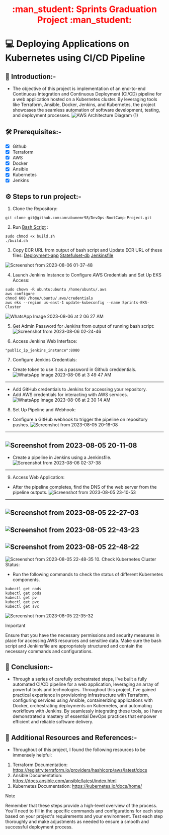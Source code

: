 <div align="center">
  <h1 style="color: red;">:man_student: Sprints Graduation Project :man_student:</h1>
</div>

# :computer: Deploying Applications on Kubernetes using CI/CD Pipeline

## :rocket: Introduction:-
- The objective of this project is implementation of an end-to-end Continuous Integration and Continuous Deployment (CI/CD) pipeline for a web application hosted on a Kubernetes cluster. By leveraging tools like Terraform, Ansible, Docker, Jenkins, and Kubernetes, the project showcases the seamless automation of software development, testing, and deployment processes.
![AWS Architecture Diagram (1)](https://github.com/amrabunemr98/DevOps-BootCamp-Project/assets/128842547/b436c955-475d-4a15-94a1-3f9b5f9375f9)
## :hammer_and_wrench: Prerequisites:-
- [x] Github
- [x] Terraform
- [x] AWS
- [x] Docker 
- [x] Ansible
- [x] Kubernetes
- [x] Jenkins
## :gear: Steps to run project:-
1. Clone the Repository:
```
git clone git@github.com:amrabunemr98/DevOps-BootCamp-Project.git
```
2. Run [Bash Script](https://github.com/amrabunemr98/DevOps-BootCamp-Project/blob/main/build.sh) :
```
sudo chmod +x build.sh
./build.sh
```
3. Copy ECR URL from output of bash script and Update ECR URL of these files: [Deployment-app](https://github.com/amrabunemr98/DevOps-BootCamp-Project/blob/main/Kubernets-files/Deployment_flaskapp.yml) [Statefulset-db](https://github.com/amrabunemr98/DevOps-BootCamp-Project/blob/main/Kubernets-files/Statefulset_db.yml) [Jenkinsfile](https://github.com/amrabunemr98/DevOps-BootCamp-Project/blob/main/Jenkinsfile)

![Screenshot from 2023-08-06 01-37-48](https://github.com/amrabunemr98/DevOps-BootCamp-Project/assets/128842547/235a22f5-45b8-48e5-9762-5a9d8085eee8)

4. Launch Jenkins Instance to Configure AWS Credentials and Set Up EKS Access:
```
sudo chown -R ubuntu:ubuntu /home/ubuntu/.aws
aws configure
chmod 600 /home/ubuntu/.aws/credentials
aws eks --region us-east-1 update-kubeconfig --name Sprints-EKS-Cluster
```
![WhatsApp Image 2023-08-06 at 2 06 27 AM](https://github.com/amrabunemr98/DevOps-BootCamp-Project/assets/128842547/8d1dea34-857a-4541-8807-863a164241a3)

5. Get Admin Password for Jenkins from output of running bash script:
![Screenshot from 2023-08-06 02-24-46](https://github.com/amrabunemr98/DevOps-BootCamp-Project/assets/128842547/af17f296-3fe0-42ee-a096-71e094af0484)

6. Access Jenkins Web Interface:
```
"public_ip_jenkins_instance":8080
```
7. Configure Jenkins Credentials:
- Create token to use it as a password in Github creddentials.
![WhatsApp Image 2023-08-06 at 3 49 47 AM](https://github.com/amrabunemr98/DevOps-BootCamp-Project/assets/128842547/4d451a25-36e3-4e7a-b221-3319fdbc44e0)
------------------------------------------
- Add GitHub credentials to Jenkins for accessing your repository.
- Add AWS credentials for interacting with AWS services.
![WhatsApp Image 2023-08-06 at 2 30 14 AM](https://github.com/amrabunemr98/DevOps-BootCamp-Project/assets/128842547/fae8e3d0-dedc-4643-8f4a-e2f750b97a05)

8. Set Up Pipeline and Webhook:
- Configure a GitHub webhook to trigger the pipeline on repository pushes. 
![Screenshot from 2023-08-05 20-16-08](https://github.com/amrabunemr98/DevOps-BootCamp-Project/assets/128842547/f6c393aa-ddf2-465a-a170-4ef360e835c5)
------------------------------------
![Screenshot from 2023-08-05 20-11-08](https://github.com/amrabunemr98/DevOps-BootCamp-Project/assets/128842547/2160f0fb-c18e-4938-bea9-72b5da11845b)
--------------------------------------------------------
- Create a pipeline in Jenkins using a Jenkinsfile.
![Screenshot from 2023-08-06 02-37-38](https://github.com/amrabunemr98/DevOps-BootCamp-Project/assets/128842547/84548a7d-f090-48d8-8eb4-f540cad11a60)
----------------------------------------------
9. Access Web Application:
- After the pipeline completes, find the DNS of the web server from the pipeline outputs.
![Screenshot from 2023-08-05 23-10-53](https://github.com/amrabunemr98/DevOps-BootCamp-Project/assets/128842547/1b183134-ff5f-414b-89cd-d94865fa4e98)
--------------------------------------------
![Screenshot from 2023-08-05 22-27-03](https://github.com/amrabunemr98/DevOps-BootCamp-Project/assets/128842547/51b8687e-d742-4c1b-96d7-d5873e44f494)
-------------------------------------------------------
![Screenshot from 2023-08-05 22-43-23](https://github.com/amrabunemr98/DevOps-BootCamp-Project/assets/128842547/bff6266f-8aaa-43a4-9636-24164d5af76b)
---------------------------------------------------
![Screenshot from 2023-08-05 22-48-22](https://github.com/amrabunemr98/DevOps-BootCamp-Project/assets/128842547/1c6a2898-979a-4796-94f4-1b5ad6a7d8b8)
-----------------------------------------------------
![Screenshot from 2023-08-05 22-48-35](https://github.com/amrabunemr98/DevOps-BootCamp-Project/assets/128842547/ad04da23-0f9a-48c8-8a56-43d234200c1c)
10. Check Kubernetes Cluster Status:
- Run the following commands to check the status of different Kubernetes components.
```
kubectl get nods
kubectl get pods
kubectl get pv
kubectl get pvc
kubectl get svc
```
![Screenshot from 2023-08-05 22-35-32](https://github.com/amrabunemr98/DevOps-BootCamp-Project/assets/128842547/83be057c-e319-4479-bf92-335cad759bab)
> [!IMPORTANT]
> Ensure that you have the necessary permissions and security measures in place for accessing AWS resources and sensitive data.
> Make sure the bash script and Jenkinsfile are appropriately structured and contain the necessary commands and configurations.

## :tada: Conclusion:-
- Through a series of carefully orchestrated steps, I've built a fully automated CI/CD pipeline for a web application, leveraging an array of powerful tools and technologies. Throughout this project, I've gained practical experience in provisioning infrastructure with Terraform, configuring services using Ansible, containerizing applications with Docker, orchestrating deployments on Kubernetes, and automating workflows with Jenkins. By seamlessly integrating these tools, so i have demonstrated a mastery of essential DevOps practices that empower efficient and reliable software delivery.

## :open_book: Additional Resources and References:-
- Throughout of this project, I found the following resources to be immensely helpful:
1. Terraform Documentation: https://registry.terraform.io/providers/hashicorp/aws/latest/docs
2. Ansible Documentation: https://docs.ansible.com/ansible/latest/index.html
3. Kubernetes Documentation: https://kubernetes.io/docs/home/

> [!NOTE]
> Remember that these steps provide a high-level overview of the process. You'll need to fill in the specific commands and configurations for each step based on your project's requirements and your environment. Test each step thoroughly and make adjustments as needed to ensure a smooth and successful deployment process.
